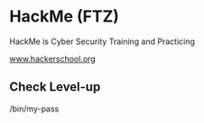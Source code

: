 # HackMe (FTZ)

HackMe is Cyber Security Training and Practicing

www.hackerschool.org

## Check Level-up
/bin/my-pass
